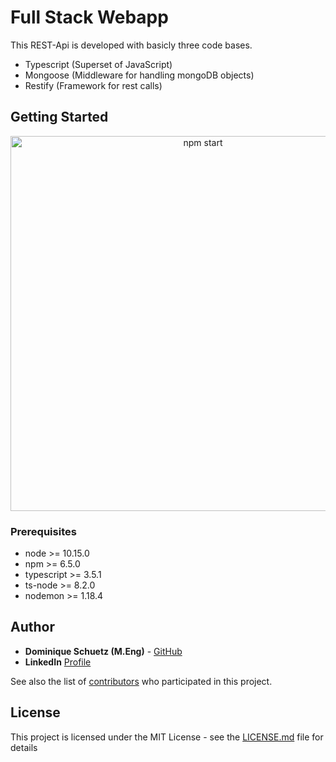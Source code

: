 # Full Stack Webapp

This REST-Api is developed with basicly three code bases.

* Typescript (Superset of JavaScript)
* Mongoose (Middleware for handling mongoDB objects)
* Restify (Framework for rest calls)

## Getting Started

<p align='center'>
<img src='https://cdn.rawgit.com/facebook/create-react-app/27b42ac/screencast.svg' width='600' alt='npm start'>
</p>

### Prerequisites

* node >= 10.15.0
* npm >= 6.5.0
* typescript >= 3.5.1
* ts-node >= 8.2.0
* nodemon >= 1.18.4

## Author

* **Dominique Schuetz (M.Eng)** - [GitHub](https://github.com/DominiqueSchuetz)
* **LinkedIn** [Profile](https://www.linkedin.com/in/dominique-schütz-690349a9/)

See also the list of [contributors](https://github.com/your/project/contributors) who participated in this project.

## License

This project is licensed under the MIT License - see the [LICENSE.md](LICENSE.md) file for details
